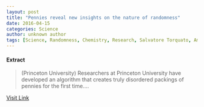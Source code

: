 ```yaml
---
layout: post
title: "Pennies reveal new insights on the nature of randomness"
date: 2016-04-15
categories: Science
author: unknown author
tags: [Science, Randomness, Chemistry, Research, Salvatore Torquato, American Association for the Advancement of Science, Physics, Cognitive science, Science and technology, Physical sciences]
---
```





#### Extract
>(Princeton  University) Researchers at Princeton University have developed an algorithm that creates truly disordered packings of pennies for the first time....



[Visit Link](http://www.eurekalert.org/pub_releases/2015-03/pu-prn030315.php)


